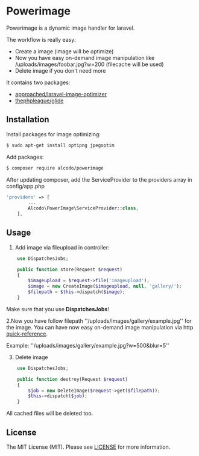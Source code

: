 # Powerimage
Powerimage is a dynamic image handler for laravel.

The workflow is really easy:
- Create a image (image will be optimize)
- Now you have easy on-demand image manipulation like /uploads/images/foobar.jpg?w=200 (filecache will be used)
- Delete image if you don't need more

It contains two packages:
- [approached/laravel-image-optimizer](https://github.com/approached/laravel-image-optimizer)
- [thephpleague/glide](https://github.com/thephpleague/glide)

## Installation

Install packages for image optimizing:
```bash
$ sudo apt-get install optipng jpegoptim
```

Add packages:
```bash
$ composer require alcodo/powerimage
```

After updating composer, add the ServiceProvider to the providers array in config/app.php
```php
'providers' => [
        ...
        Alcodo\PowerImage\ServiceProvider::class,
    ],
```

## Usage

1. Add image via fileupload in controller:
```php
    use DispatchesJobs;

    public function store(Request $request)
    {
        $imageupload = $request->file('imageupload');
        $image = new CreateImage($imageupload, null, 'gallery/');
        $filepath = $this->dispatch($image);
    }
```
Make sure that you use **DispatchesJobs**!

2.Now you have follow filepath ''/uploads/images/gallery/example.jpg'' for the image.
You can have now easy on-demand image manipulation via http [quick-reference](http://glide.thephpleague.com/1.0/api/quick-reference/).

Example:  ''/uploads/images/gallery/example.jpg?w=500&blur=5''

3. Delete image
```php
    use DispatchesJobs;

    public function destroy(Request $request)
    {
        $job = new DeleteImage($request->get($filepath));
        $this->dispatch($job);
    }
```
All cached files will be deleted too.

## License

The MIT License (MIT). Please see [LICENSE](https://github.com/alcodo/powerimage/blob/master/LICENSE) for more information.
